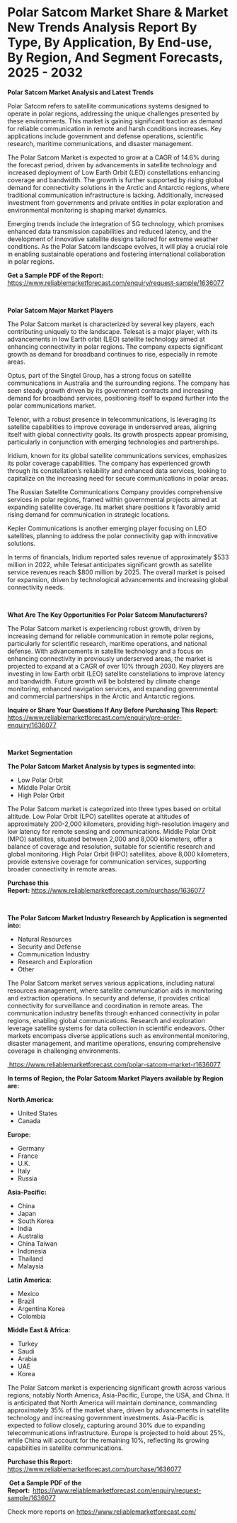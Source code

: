 <p><h1>Polar Satcom Market Share & Market New Trends Analysis Report By Type, By Application, By End-use, By Region, And Segment Forecasts, 2025 - 2032</h1></p><p><strong>Polar Satcom Market Analysis and Latest Trends</strong></p>
<p><p>Polar Satcom refers to satellite communications systems designed to operate in polar regions, addressing the unique challenges presented by these environments. This market is gaining significant traction as demand for reliable communication in remote and harsh conditions increases. Key applications include government and defense operations, scientific research, maritime communications, and disaster management.</p><p>The Polar Satcom Market is expected to grow at a CAGR of 14.6% during the forecast period, driven by advancements in satellite technology and increased deployment of Low Earth Orbit (LEO) constellations enhancing coverage and bandwidth. The growth is further supported by rising global demand for connectivity solutions in the Arctic and Antarctic regions, where traditional communication infrastructure is lacking. Additionally, increased investment from governments and private entities in polar exploration and environmental monitoring is shaping market dynamics. </p><p>Emerging trends include the integration of 5G technology, which promises enhanced data transmission capabilities and reduced latency, and the development of innovative satellite designs tailored for extreme weather conditions. As the Polar Satcom landscape evolves, it will play a crucial role in enabling sustainable operations and fostering international collaboration in polar regions.</p></p>
<p><strong>Get a Sample PDF of the Report:&nbsp;</strong> <a href="https://www.reliablemarketforecast.com/enquiry/request-sample/1636077?utm_campaign=2717&utm_medium=2&utm_source=Github&utm_content=ia&utm_term=23032025&utm_id=polar-satcom">https://www.reliablemarketforecast.com/enquiry/request-sample/1636077</a></p>
<p>&nbsp;</p>
<p><strong>Polar Satcom Major Market Players</strong></p>
<p><p>The Polar Satcom market is characterized by several key players, each contributing uniquely to the landscape. Telesat is a major player, with its advancements in low Earth orbit (LEO) satellite technology aimed at enhancing connectivity in polar regions. The company expects significant growth as demand for broadband continues to rise, especially in remote areas.</p><p>Optus, part of the Singtel Group, has a strong focus on satellite communications in Australia and the surrounding regions. The company has seen steady growth driven by its government contracts and increasing demand for broadband services, positioning itself to expand further into the polar communications market.</p><p>Telenor, with a robust presence in telecommunications, is leveraging its satellite capabilities to improve coverage in underserved areas, aligning itself with global connectivity goals. Its growth prospects appear promising, particularly in conjunction with emerging technologies and partnerships.</p><p>Iridium, known for its global satellite communications services, emphasizes its polar coverage capabilities. The company has experienced growth through its constellation’s reliability and enhanced data services, looking to capitalize on the increasing need for secure communications in polar areas.</p><p>The Russian Satellite Communications Company provides comprehensive services in polar regions, framed within governmental projects aimed at expanding satellite coverage. Its market share positions it favorably amid rising demand for communication in strategic locations.</p><p>Kepler Communications is another emerging player focusing on LEO satellites, planning to address the polar connectivity gap with innovative solutions.</p><p>In terms of financials, Iridium reported sales revenue of approximately $533 million in 2022, while Telesat anticipates significant growth as satellite service revenues reach $800 million by 2025. The overall market is poised for expansion, driven by technological advancements and increasing global connectivity needs.</p></p>
<p>&nbsp;</p>
<p><strong>What Are The Key Opportunities For Polar Satcom Manufacturers?</strong></p>
<p><p>The Polar Satcom market is experiencing robust growth, driven by increasing demand for reliable communication in remote polar regions, particularly for scientific research, maritime operations, and national defense. With advancements in satellite technology and a focus on enhancing connectivity in previously underserved areas, the market is projected to expand at a CAGR of over 10% through 2030. Key players are investing in low Earth orbit (LEO) satellite constellations to improve latency and bandwidth. Future growth will be bolstered by climate change monitoring, enhanced navigation services, and expanding governmental and commercial partnerships in the Arctic and Antarctic regions.</p></p>
<p><strong>Inquire or Share Your Questions If Any Before Purchasing This Report:</strong> <a href="https://www.reliablemarketforecast.com/enquiry/pre-order-enquiry/1636077?utm_campaign=2717&utm_medium=2&utm_source=Github&utm_content=ia&utm_term=23032025&utm_id=polar-satcom">https://www.reliablemarketforecast.com/enquiry/pre-order-enquiry/1636077</a></p>
<p>&nbsp;</p>
<p><strong>Market Segmentation</strong></p>
<p><strong>The Polar Satcom Market Analysis by types is segmented into:</strong></p>
<p><ul><li>Low Polar Orbit</li><li>Middle Polar Orbit</li><li>High Polar Orbit</li></ul></p>
<p><p>The Polar Satcom market is categorized into three types based on orbital altitude. Low Polar Orbit (LPO) satellites operate at altitudes of approximately 200-2,000 kilometers, providing high-resolution imagery and low latency for remote sensing and communications. Middle Polar Orbit (MPO) satellites, situated between 2,000 and 8,000 kilometers, offer a balance of coverage and resolution, suitable for scientific research and global monitoring. High Polar Orbit (HPO) satellites, above 8,000 kilometers, provide extensive coverage for communication services, supporting broader connectivity in remote areas.</p></p>
<p><strong>Purchase this Report:&nbsp;</strong><a href="https://www.reliablemarketforecast.com/purchase/1636077?utm_campaign=2717&utm_medium=2&utm_source=Github&utm_content=ia&utm_term=23032025&utm_id=polar-satcom">https://www.reliablemarketforecast.com/purchase/1636077</a></p>
<p>&nbsp;</p>
<p><strong>The Polar Satcom Market Industry Research by Application is segmented into:</strong></p>
<p><ul><li>Natural Resources</li><li>Security and Defense</li><li>Communication Industry</li><li>Research and Exploration</li><li>Other</li></ul></p>
<p><p>The Polar Satcom market serves various applications, including natural resources management, where satellite communication aids in monitoring and extraction operations. In security and defense, it provides critical connectivity for surveillance and coordination in remote areas. The communication industry benefits through enhanced connectivity in polar regions, enabling global communications. Research and exploration leverage satellite systems for data collection in scientific endeavors. Other markets encompass diverse applications such as environmental monitoring, disaster management, and maritime operations, ensuring comprehensive coverage in challenging environments.</p></p>
<p><a href="https://www.reliablemarketforecast.com/polar-satcom-market-r1636077?utm_campaign=2717&utm_medium=2&utm_source=Github&utm_content=ia&utm_term=23032025&utm_id=polar-satcom">&nbsp;https://www.reliablemarketforecast.com/polar-satcom-market-r1636077</a></p>
<p><strong>In terms of Region, the Polar Satcom Market Players available by Region are:</strong></p>
<p>
    <p> <strong> North America: </strong>
        <ul>
            <li>United States</li>
            <li>Canada</li>
        </ul>
        </p> 
    <p> <strong> Europe: </strong>
        <ul>
            <li>Germany</li>
            <li>France</li>
            <li>U.K.</li>
            <li>Italy</li>
            <li>Russia</li>
        </ul>
        </p> 
    <p> <strong> Asia-Pacific: </strong>
        <ul>
            <li>China</li>
            <li>Japan</li>
            <li>South Korea</li>
            <li>India</li>
            <li>Australia</li>
            <li>China Taiwan</li>
            <li>Indonesia</li>
            <li>Thailand</li>
            <li>Malaysia</li>
        </ul>
        </p> 
    <p> <strong> Latin America: </strong>
        <ul>
            <li>Mexico</li>
            <li>Brazil</li>
            <li>Argentina Korea</li>
            <li>Colombia</li>
        </ul>
        </p> 
    <p> <strong> Middle East & Africa: </strong>
        <ul>
            <li>Turkey</li>
            <li>Saudi</li>
            <li>Arabia</li>
            <li>UAE</li>
            <li>Korea</li>
        </ul>
    </p>
    </p>
<p><p>The Polar Satcom market is experiencing significant growth across various regions, notably North America, Asia-Pacific, Europe, the USA, and China. It is anticipated that North America will maintain dominance, commanding approximately 35% of the market share, driven by advancements in satellite technology and increasing government investments. Asia-Pacific is expected to follow closely, capturing around 30% due to expanding telecommunications infrastructure. Europe is projected to hold about 25%, while China will account for the remaining 10%, reflecting its growing capabilities in satellite communications.</p></p>
<p><strong>Purchase this Report: </strong><a href="https://www.reliablemarketforecast.com/purchase/1636077?utm_campaign=2717&utm_medium=2&utm_source=Github&utm_content=ia&utm_term=23032025&utm_id=polar-satcom">https://www.reliablemarketforecast.com/purchase/1636077</a></p>
<p>&nbsp;<strong>Get a Sample PDF of the Report:&nbsp;&nbsp;</strong><a href="https://www.reliablemarketforecast.com/enquiry/request-sample/1636077?utm_campaign=2717&utm_medium=2&utm_source=Github&utm_content=ia&utm_term=23032025&utm_id=polar-satcom">https://www.reliablemarketforecast.com/enquiry/request-sample/1636077</a></p>
<p><strong></strong></p>
<p>Check more reports on <a href="https://www.reliablemarketforecast.com/?utm_campaign=2717&utm_medium=2&utm_source=Github&utm_content=ia&utm_term=23032025&utm_id=polar-satcom">https://www.reliablemarketforecast.com/</a></p>
